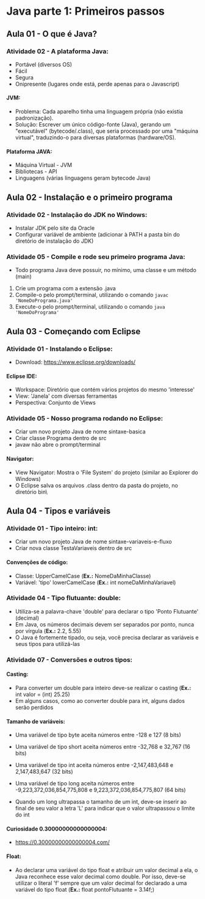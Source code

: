 # Java parte 1: Primeiros passos

## Aula 01 - O que é Java?

### Atividade 02 - A plataforma Java:

- Portável (diversos OS)
- Fácil
- Segura
- Onipresente (lugares onde está, perde apenas para o Javascript)

#### JVM:

- Problema: Cada aparelho tinha uma linguagem própria (não existia padronização).
- Solução: Escrever um único código-fonte (Java), gerando um "executável" (bytecode/.class), que seria processado por uma "máquina virtual", traduzindo-o para diversas plataformas (hardware/OS).

#### Plataforma JAVA:
  
- Máquina Virtual - JVM
- Bibliotecas - API
- Linguagens (várias linguagens geram bytecode Java)


## Aula 02 - Instalação e o primeiro programa

### Atividade 02 - Instalação do JDK no Windows:

- Instalar JDK pelo site da Oracle
- Configurar variável de ambiente (adicionar à PATH a pasta bin do diretório de instalação do JDK)

### Atividade 05 - Compile e rode seu primeiro programa Java:

- Todo programa Java deve possuir, no mínimo, uma classe e um método (main)
01. Crie um programa com a extensão .java
02. Compile-o pelo prompt/terminal, utilizando o comando `javac 'NomeDoPrograma.java'`
03. Execute-o pelo prompt/terminal, utilizando o comando `java 'NomeDoPrograma'`


## Aula 03 - Começando com Eclipse

### Atividade 01 - Instalando o Eclipse:

- Download: https://www.eclipse.org/downloads/

#### Eclipse IDE:

- Workspace: Diretório que contém vários projetos do mesmo 'interesse'
- View: 'Janela' com diversas ferramentas
- Perspectiva: Conjunto de Views

### Atividade 05 - Nosso programa rodando no Eclipse:

- Criar um novo projeto Java de nome sintaxe-basica
- Criar classe Programa dentro de src
- javaw não abre o prompt/terminal

#### Navigator:

- View Navigator: Mostra o 'File System' do projeto (similar ao Explorer do Windows)
- O Eclipse salva os arquivos .class dentro da pasta do projeto, no diretório bin\


## Aula 04 - Tipos e variáveis

### Atividade 01 - Tipo inteiro: int:

- Criar um novo projeto Java de nome sintaxe-variaveis-e-fluxo
- Criar nova classe TestaVariaveis dentro de src

#### Convenções de código:

- Classe: UpperCamelCase (**Ex.:** NomeDaMinhaClasse)
- Variável: 'tipo' lowerCamelCase (**Ex.:** int nomeDaMinhaVariavel)

### Atividade 04 - Tipo flutuante: double:

- Utiliza-se a palavra-chave 'double' para declarar o tipo 'Ponto Flutuante' (decimal)
- Em Java, os números decimais devem ser separados por ponto, nunca por vírgula (**Ex.:** 2.2, 5.55)
- O Java é fortemente tipado, ou seja, você precisa declarar as variáveis e seus tipos para utilizá-las

### Atividade 07 - Conversões e outros tipos:

#### Casting:

- Para converter um double para inteiro deve-se realizar o casting (**Ex.:** int valor = (int) 25.25)
- Em alguns casos, como ao converter double para int, alguns dados serão perdidos

#### Tamanho de variáveis:

- Uma variável de tipo byte aceita números entre -128 e 127 (8 bits)
- Uma variável de tipo short aceita números entre -32,768 e 32,767 (16 bits)
- Uma variável de tipo int aceita números entre -2,147,483,648 e 2,147,483,647 (32 bits)
- Uma variável de tipo long aceita números entre -9,223,372,036,854,775,808 e 9,223,372,036,854,775,807 (64 bits)

- Quando um long ultrapassa o tamanho de um int, deve-se inserir ao final de seu valor a letra 'L' para indicar que o valor ultrapassou o limite do int

#### Curiosidade 0.30000000000000004:

- https://0.30000000000000004.com/

#### Float:

- Ao declarar uma variável do tipo float e atribuir um valor decimal a ela, o Java reconhece esse valor decimal como double. Por isso, deve-se utilizar o literal 'f' sempre que um valor decimal for declarado a uma variável do tipo float (**Ex.:** float pontoFlutuante = 3.14f;)
